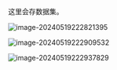 这里会存数据集。

![image-20240519222821395](https://navinvue.oss-cn-beijing.aliyuncs.com/202405192228986.png)

![image-20240519222909532](https://navinvue.oss-cn-beijing.aliyuncs.com/202405192229560.png)

![image-20240519222937829](https://navinvue.oss-cn-beijing.aliyuncs.com/202405192229859.png)